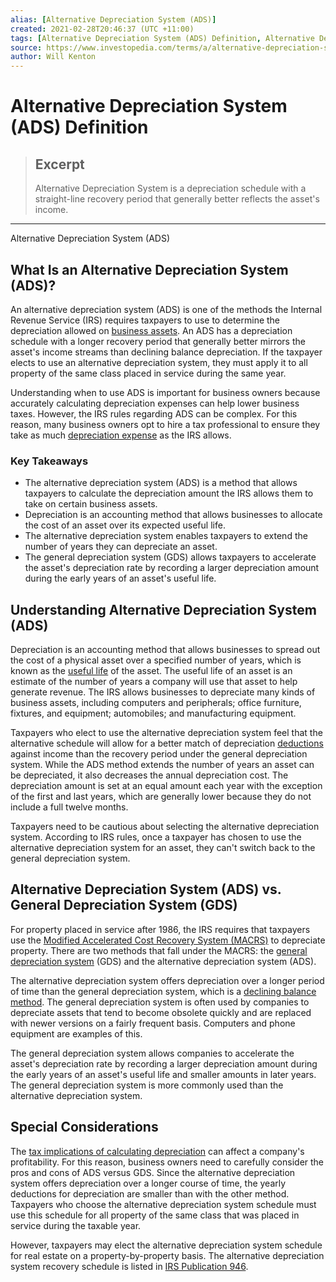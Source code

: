 ```yaml
---
alias: [Alternative Depreciation System (ADS)]
created: 2021-02-28T20:46:37 (UTC +11:00)
tags: [Alternative Depreciation System (ADS) Definition, Alternative Depreciation System (ADS)]
source: https://www.investopedia.com/terms/a/alternative-depreciation-system.asp
author: Will Kenton
---
```


# Alternative Depreciation System (ADS) Definition

> ## Excerpt
> Alternative Depreciation System is a depreciation schedule with a straight-line recovery period that generally better reflects the asset's income.

---

Alternative Depreciation System (ADS)
## What Is an Alternative Depreciation System (ADS)?

An alternative depreciation system (ADS) is one of the methods the Internal Revenue Service (IRS) requires taxpayers to use to determine the depreciation allowed on [business assets](https://www.investopedia.com/terms/b/business-asset.asp). An ADS has a depreciation schedule with a longer recovery period that generally better mirrors the asset's income streams than declining balance depreciation. If the taxpayer elects to use an alternative depreciation system, they must apply it to all property of the same class placed in service during the same year.

Understanding when to use ADS is important for business owners because accurately calculating depreciation expenses can help lower business taxes. However, the IRS rules regarding ADS can be complex. For this reason, many business owners opt to hire a tax professional to ensure they take as much [depreciation expense](https://www.investopedia.com/terms/d/depreciation.asp) as the IRS allows.

### Key Takeaways

-   The alternative depreciation system (ADS) is a method that allows taxpayers to calculate the depreciation amount the IRS allows them to take on certain business assets.
-   Depreciation is an accounting method that allows businesses to allocate the cost of an asset over its expected useful life.
-   The alternative depreciation system enables taxpayers to extend the number of years they can depreciate an asset.
-   The general depreciation system (GDS) allows taxpayers to accelerate the asset's depreciation rate by recording a larger depreciation amount during the early years of an asset's useful life.

## Understanding Alternative Depreciation System (ADS)

Depreciation is an accounting method that allows businesses to spread out the cost of a physical asset over a specified number of years, which is known as the [useful life](https://www.investopedia.com/terms/u/usefullife.asp) of the asset. The useful life of an asset is an estimate of the number of years a company will use that asset to help generate revenue. The IRS allows businesses to depreciate many kinds of business assets, including computers and peripherals; office furniture, fixtures, and equipment; automobiles; and manufacturing equipment.

Taxpayers who elect to use the alternative depreciation system feel that the alternative schedule will allow for a better match of depreciation [deductions](https://www.investopedia.com/terms/d/deduction.asp) against income than the recovery period under the general depreciation system. While the ADS method extends the number of years an asset can be depreciated, it also decreases the annual depreciation cost. The depreciation amount is set at an equal amount each year with the exception of the first and last years, which are generally lower because they do not include a full twelve months.

Taxpayers need to be cautious about selecting the alternative depreciation system. According to IRS rules, once a taxpayer has chosen to use the alternative depreciation system for an asset, they can't switch back to the general depreciation system.

## Alternative Depreciation System (ADS) vs. General Depreciation System (GDS)

For property placed in service after 1986, the IRS requires that taxpayers use the [Modified Accelerated Cost Recovery System (MACRS)](https://www.investopedia.com/terms/m/macrs.asp) to depreciate property. There are two methods that fall under the MACRS: the [general depreciation system](https://www.investopedia.com/terms/g/generaldepreciationsystem.asp) (GDS) and the alternative depreciation system (ADS).

The alternative depreciation system offers depreciation over a longer period of time than the general depreciation system, which is a [declining balance method](https://www.investopedia.com/terms/d/decliningbalancemethod.asp). The general depreciation system is often used by companies to depreciate assets that tend to become obsolete quickly and are replaced with newer versions on a fairly frequent basis. Computers and phone equipment are examples of this.

The general depreciation system allows companies to accelerate the asset's depreciation rate by recording a larger depreciation amount during the early years of an asset's useful life and smaller amounts in later years. The general depreciation system is more commonly used than the alternative depreciation system.

## Special Considerations

The [tax implications of calculating depreciation](https://www.investopedia.com/ask/answers/031815/what-tax-impact-calculating-depreciation.asp) can affect a company's profitability. For this reason, business owners need to carefully consider the pros and cons of ADS versus GDS. Since the alternative depreciation system offers depreciation over a longer course of time, the yearly deductions for depreciation are smaller than with the other method. Taxpayers who choose the alternative depreciation system schedule must use this schedule for all property of the same class that was placed in service during the taxable year.

However, taxpayers may elect the alternative depreciation system schedule for real estate on a property-by-property basis. The alternative depreciation system recovery schedule is listed in [IRS Publication 946](https://www.irs.gov/publications/p946).
